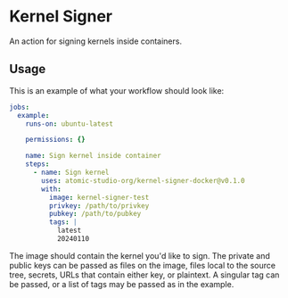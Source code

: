 # Kernel Signer

An action for signing kernels inside containers.

## Usage

This is an example of what your workflow should look like:

```yaml
jobs:
  example:
    runs-on: ubuntu-latest

    permissions: {}

    name: Sign kernel inside container
    steps:
      - name: Sign kernel
        uses: atomic-studio-org/kernel-signer-docker@v0.1.0
        with:
          image: kernel-signer-test
          privkey: /path/to/privkey
          pubkey: /path/to/pubkey
          tags: |
            latest
            20240110
```

The image should contain the kernel you'd like to sign. The private and public keys can be passed as files on the image, files local to the source tree, secrets, URLs that contain either key, or plaintext. A singular tag can be passed, or a list of tags may be passed as in the example.
